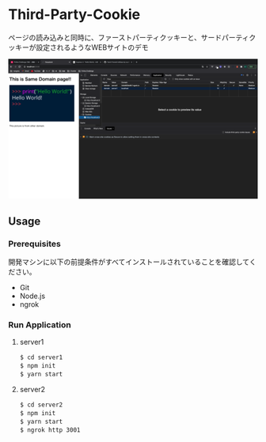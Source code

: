 # Third-Party-Cookie
ページの読み込みと同時に、ファーストパーティクッキーと、サードパーティクッキーが設定されるようなWEBサイトのデモ

![デモ](./img/demo.png)

## Usage
### Prerequisites
開発マシンに以下の前提条件がすべてインストールされていることを確認してください。

- Git
- Node.js
- ngrok

### Run Application
1. server1

    ```bash
    $ cd server1
    $ npm init
    $ yarn start
    ```

2. server2

    ```bash
    $ cd server2
    $ npm init
    $ yarn start
    $ ngrok http 3001
    ```
